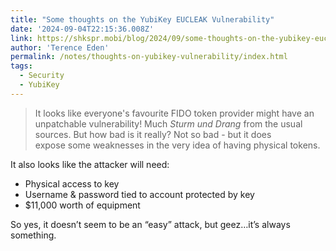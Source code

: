 ```yaml
---
title: "Some thoughts on the YubiKey EUCLEAK Vulnerability"
date: '2024-09-04T22:15:36.008Z'
link: https://shkspr.mobi/blog/2024/09/some-thoughts-on-the-yubikey-eucleak-vulnerability/
author: 'Terence Eden'
permalink: /notes/thoughts-on-yubikey-vulnerability/index.html
tags:
  - Security
  - YubiKey
---
```


> It looks like everyone's favourite FIDO token provider might have an unpatchable vulnerability! Much _Sturm und Drang_ from the usual sources. But how bad is it really? Not so bad - but it does expose some weaknesses in the very idea of having physical tokens.

It also looks like the attacker will need:

- Physical access to key
- Username & password tied to account protected by key
- $11,000 worth of equipment

So yes, it doesn’t seem to be an “easy” attack, but geez…it’s always something.